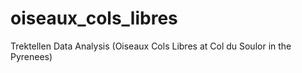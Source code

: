 # oiseaux_cols_libres
Trektellen Data Analysis (Oiseaux Cols Libres at Col du Soulor in the Pyrenees)
